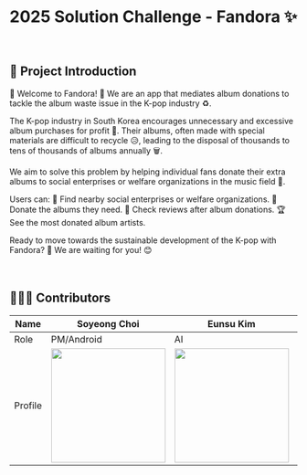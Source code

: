 # 2025 Solution Challenge - Fandora :sparkles:
<br>

## 📢 Project Introduction
🎉 Welcome to Fandora! 🎉 We are an app that mediates album donations to tackle the album waste issue in the K-pop industry ♻️.

The K-pop industry in South Korea encourages unnecessary and excessive album purchases for profit 💸. Their albums, often made with special materials are difficult to recycle 😥, leading to the disposal of thousands to tens of thousands of albums annually 🗑️.

We aim to solve this problem by helping individual fans donate their extra albums to social enterprises or welfare organizations in the music field 🤝.

Users can:
📍 Find nearby social enterprises or welfare organizations.
🎁 Donate the albums they need.
💌 Check reviews after album donations.
🏆 See the most donated album artists.

Ready to move towards the sustainable development of the K-pop with Fandora? 🌱 We are waiting for you! 😊
<br><br><br>
## 👩🏻‍💻 Contributors

|Name|Soyeong Choi|Eunsu Kim|Jimin Lim|Dawon Kim|
|------|---|---|---|---|
|Role|PM/Android|AI|Server|UX/UI|
|Profile|<img width="200" src="https://github.com/user-attachments/assets/9f602917-ac71-4221-b5fb-45d00c3d27ee"/>|<img width="200" src=""/>|<img width="200" src=""/>|<img width="200" src=""/>|
